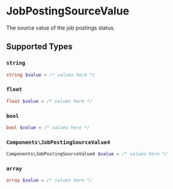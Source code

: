 # JobPostingSourceValue

The source value of the job postings status.


## Supported Types

### `string`

```php
string $value = /* values here */
```

### `float`

```php
float $value = /* values here */
```

### `bool`

```php
bool $value = /* values here */
```

### `Components\JobPostingSourceValue4`

```php
Components\JobPostingSourceValue4 $value = /* values here */
```

### `array`

```php
array $value = /* values here */
```

